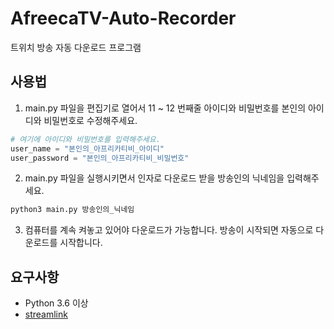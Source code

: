 # AfreecaTV-Auto-Recorder
트위치 방송 자동 다운로드 프로그램

## 사용법
1. main.py 파일을 편집기로 열어서 11 ~ 12 번째줄 아이디와 비밀번호를 본인의 아이디와 비밀번호로 수정해주세요.
```python
# 여기에 아이디와 비밀번호를 입력해주세요.
user_name = "본인의_아프리카티비_아이디"
user_password = "본인의_아프리카티비_비밀번호"
```

2. main.py 파일을 실행시키면서 인자로 다운로드 받을 방송인의 닉네임을 입력해주세요.
```bash
python3 main.py 방송인의_닉네임
```

3. 컴퓨터를 계속 켜놓고 있어야 다운로드가 가능합니다. 방송이 시작되면 자동으로 다운로드를 시작합니다.

## 요구사항
- Python 3.6 이상
- [streamlink](https://streamlink.github.io)